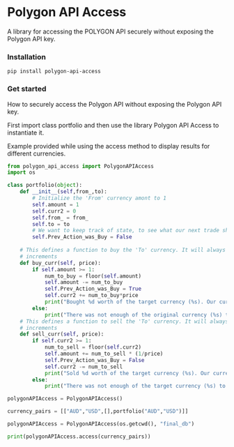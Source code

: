 # Polygon API Access
A library for accessing the POLYGON API securely without exposing the Polygon API key.

### Installation
```
pip install polygon-api-access
```

### Get started
How to securely access the Polygon API without exposing the Polygon API key.

First import class portfolio and then use the library Polygon API Access to instantiate it.

Example provided while using the access method to display results for different currencies.

```Python
from polygon_api_access import PolygonAPIAccess
import os

class portfolio(object):
    def __init__(self,from_,to):
        # Initialize the 'From' currency amont to 1
        self.amount = 1
        self.curr2 = 0
        self.from_ = from_
        self.to = to
        # We want to keep track of state, to see what our next trade should be
        self.Prev_Action_was_Buy = False
    
    # This defines a function to buy the 'To' currency. It will always buy the max amount, in whole number
    # increments
    def buy_curr(self, price):
        if self.amount >= 1:
            num_to_buy = floor(self.amount)
            self.amount -= num_to_buy
            self.Prev_Action_was_Buy = True
            self.curr2 += num_to_buy*price
            print("Bought %d worth of the target currency (%s). Our current profits and losses in the original currency (%s) are: %f." % (num_to_buy,self.to,self.from_,(self.amount-1)))
        else:
            print("There was not enough of the original currency (%s) to make another buy." % self.from_)
    # This defines a function to sell the 'To' currency. It will always sell the max amount, in a whole number
    # increments
    def sell_curr(self, price):
        if self.curr2 >= 1:
            num_to_sell = floor(self.curr2)
            self.amount += num_to_sell * (1/price)
            self.Prev_Action_was_Buy = False
            self.curr2 -= num_to_sell
            print("Sold %d worth of the target currency (%s). Our current profits and losses in the original currency (%s) are: %f." % (num_to_sell,self.to,self.from_,(self.amount-1)))
        else:
            print("There was not enough of the target currency (%s) to make another sell." % self.to)   

polygonAPIAccess = PolygonAPIAccess()

currency_pairs = [["AUD","USD",[],portfolio("AUD","USD")]]

polygonAPIAccess = PolygonAPIAccess(os.getcwd(), "final_db")

print(polygonAPIAccess.access(currency_pairs))
```
